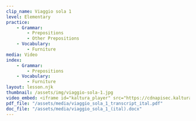 ```yaml
---
clip_name: Viaggio sola 1
level: Elementary
practice: 
    - Grammar: 
        - Prepositions
        - Other Prepositions
    - Vocabulary: 
        - Furniture
media: Video
index: 
    - Grammar: 
        - Prepositions
    - Vocabulary: 
        - Furniture
layout: lesson.njk
thumbnail: /assets/img/viaggio-sola-1.jpg
video_embed: <iframe id="kaltura_player" src="https://cdnapisec.kaltura.com/p/1147242/sp/114724200/embedIframeJs/uiconf_id/9757771/partner_id/1147242?iframeembed=true&playerId=kaltura_player&entry_id=1_j0zlmcfo&flashvars[streamerType]=auto&amp;flashvars[localizationCode]=en&amp;flashvars[sideBarContainer.plugin]=true&amp;flashvars[sideBarContainer.position]=left&amp;flashvars[sideBarContainer.clickToClose]=true&amp;flashvars[chapters.plugin]=true&amp;flashvars[chapters.layout]=vertical&amp;flashvars[chapters.thumbnailRotator]=false&amp;flashvars[streamSelector.plugin]=true&amp;flashvars[EmbedPlayer.SpinnerTarget]=videoHolder&amp;flashvars[dualScreen.plugin]=true&amp;flashvars[Kaltura.addCrossoriginToIframe]=true&amp;&wid=1_c1awmhtt" width="400" height="285" allowfullscreen webkitallowfullscreen mozAllowFullScreen allow="autoplay *; fullscreen *; encrypted-media *" sandbox="allow-downloads allow-forms allow-same-origin allow-scripts allow-top-navigation allow-pointer-lock allow-popups allow-modals allow-orientation-lock allow-popups-to-escape-sandbox allow-presentation allow-top-navigation-by-user-activation" frameborder="0" title="viaggio_sola"></iframe>
pdf_file: "/assets/media/viaggio_sola_1_transcript_ital.pdf"
doc_file: "/assets/media/viaggio_sola_1_(ital).docx"
---
```

